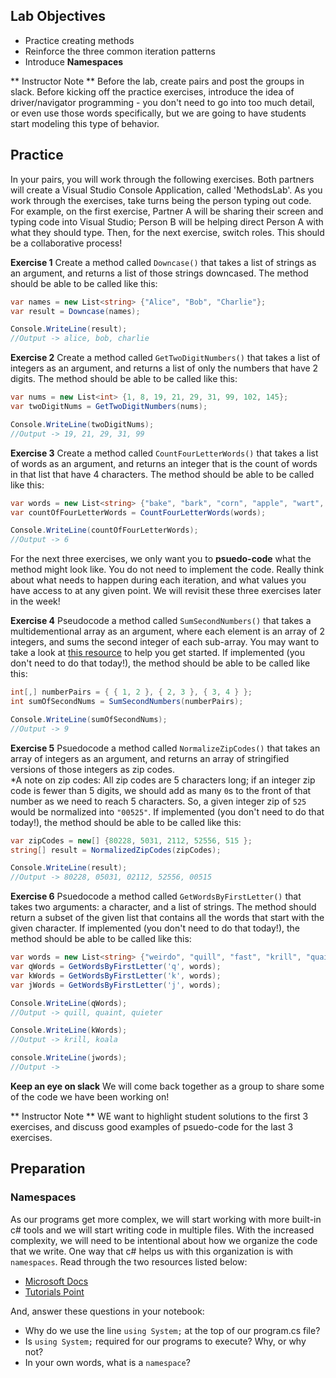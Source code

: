 ## Lab Objectives
* Practice creating methods
* Reinforce the three common iteration patterns
* Introduce **Namespaces**

** Instructor Note ** Before the lab, create pairs and post the groups in slack.  Before kicking off the practice exercises, introduce the idea of driver/navigator programming - you don't need to go into too much detail, or even use those words specifically, but we are going to have students start modeling this type of behavior.

## Practice

In your pairs, you will work through the following exercises.  Both partners will create a Visual Studio Console Application, called 'MethodsLab'.  As you work through the exercises, take turns being the person typing out code.  For example, on the first exercise, Partner A will be sharing their screen and typing code into Visual Studio; Person B will be helping direct Person A with what they should type.  Then, for the next exercise, switch roles.  This should be a collaborative process!

**Exercise 1**
Create a method called `Downcase()` that takes a list of strings as an argument, and returns a list of those strings downcased.  The method should be able to be called like this:
```c#
var names = new List<string> {"Alice", "Bob", "Charlie"};
var result = Downcase(names);

Console.WriteLine(result);
//Output -> alice, bob, charlie
```

**Exercise 2**
Create a method called `GetTwoDigitNumbers()` that takes a list of integers as an argument, and returns a list of only the numbers that have 2 digits.  The method should be able to be called like this:

```c#
var nums = new List<int> {1, 8, 19, 21, 29, 31, 99, 102, 145};
var twoDigitNums = GetTwoDigitNumbers(nums);

Console.WriteLine(twoDigitNums);
//Output -> 19, 21, 29, 31, 99
```

**Exercise 3**
Create a method called `CountFourLetterWords()` that takes a list of words as an argument, and returns an integer that is the count of words in that list that have 4 characters.  The method should be able to be called like this:

```c#
var words = new List<string> {"bake", "bark", "corn", "apple", "wart", "bird", "umbrella", "fart"};
var countOfFourLetterWords = CountFourLetterWords(words);

Console.WriteLine(countOfFourLetterWords);
//Output -> 6
```

For the next three exercises, we only want you to **psuedo-code** what the method might look like.  You do not need to implement the code.  Really think about what needs to happen during each iteration, and what values you have access to at any given point.  We will revisit these three exercises later in the week!

**Exercise 4**
Pseudocode a method called `SumSecondNumbers()` that takes a multidementional array as an argument, where each element is an array of 2 integers, and sums the second integer of each sub-array.  You may want to take a look at [this resource](https://docs.microsoft.com/en-us/dotnet/csharp/programming-guide/arrays/passing-arrays-as-arguments#passing-multidimensional-arrays-as-arguments) to help you get started.  If implemented (you don't need to do that today!), the method should be able to be called like this:

```c#
int[,] numberPairs = { { 1, 2 }, { 2, 3 }, { 3, 4 } };
int sumOfSecondNums = SumSecondNumbers(numberPairs);

Console.WriteLine(sumOfSecondNums);
//Output -> 9
```

**Exercise 5**
Psuedocode a method called `NormalizeZipCodes()` that takes an array of integers as an argument, and returns an array of stringified versions of those integers as zip codes.  
*A note on zip codes:  All zip codes are 5 characters long; if an integer zip code is fewer than 5 digits, we should add as many `0`s to the front of that number as we need to reach 5 characters.  So, a given integer zip of `525` would be normalized into `"00525"`.  If implemented (you don't need to do that today!), the method should be able to be called like this:
```c#
var zipCodes = new[] {80228, 5031, 2112, 52556, 515 };
string[] result = NormalizedZipCodes(zipCodes);

Console.WriteLine(result);
//Output -> 80228, 05031, 02112, 52556, 00515
```

**Exercise 6**
Psuedocode a method called `GetWordsByFirstLetter()` that takes two arguments: a character, and a list of strings.  The method should return a subset of the given list that contains all the words that start with the given character.  If implemented (you don't need to do that today!), the method should be able to be called like this:

```c#
var words = new List<string> {"weirdo", "quill", "fast", "krill", "quaint", "quieter", "koala"};
var qWords = GetWordsByFirstLetter('q', words);
var kWords = GetWordsByFirstLetter('k', words);
var jWords = GetWordsByFirstLetter('j', words);

Console.WriteLine(qWords);
//Output -> quill, quaint, quieter

Console.WriteLine(kWords);
//Output -> krill, koala

console.WriteLine(jwords);
//Output -> 
```

**Keep an eye on slack** We will come back together as a group to share some of the code we have been working on!

** Instructor Note ** WE want to highlight student solutions to the first 3 exercises, and discuss good examples of psuedo-code for the last 3 exercises.


## Preparation
### Namespaces

As our programs get more complex, we will start working with more built-in c# tools and we will start writing code in multiple files.  With the increased complexity, we will need to be intentional about how we organize the code that we write.  One way that c# helps us with this organization is with `namespaces`.  Read through the two resources listed below:

* [Microsoft Docs](https://docs.microsoft.com/en-us/dotnet/csharp/fundamentals/types/namespaces)
* [Tutorials Point](https://www.tutorialspoint.com/csharp/csharp_namespaces.htm)

And, answer these questions in your notebook:
* Why do we use the line `using System;` at the top of our program.cs file?
* Is `using System;` required for our programs to execute?  Why, or why not?
* In your own words, what is a `namespace`?


<!-- I think these are all pretty good exercises and can see some of these being pretty spicy! I think perhaps for some (if not all of these exercises), it would be good to include some pseudocoding/gameplanning around how they want to implement the method before writing any code. I've found that even with "straightforward" prompts students will ofter overthink, or misinterpret, what the prompt is actually asking them to do. Also, by emphasizing pseudocoding we can have students improve their problem solving AND it would give them some nice concepts to google to actualyl implement their methods -->

<!-- Love the prelearning on namespaces too! -->